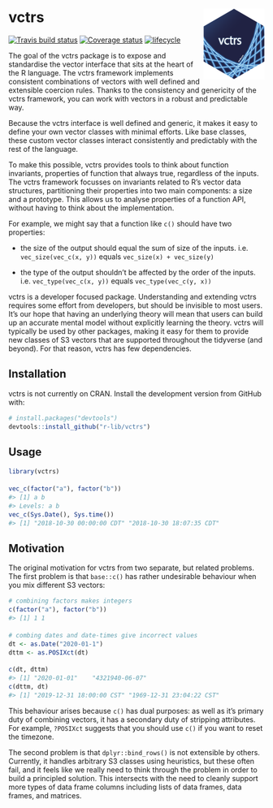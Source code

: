 
<!-- README.md is generated from README.Rmd. Please edit that file -->

# vctrs <img src="man/figures/logo.png" align="right" width=120 height=139 alt="" />

[![Travis build
status](https://travis-ci.org/r-lib/vctrs.svg?branch=master)](https://travis-ci.org/r-lib/vctrs)
[![Coverage
status](https://codecov.io/gh/r-lib/vctrs/branch/master/graph/badge.svg)](https://codecov.io/github/r-lib/vctrs?branch=master)
[![lifecycle](https://img.shields.io/badge/lifecycle-experimental-orange.svg)](https://www.tidyverse.org/lifecycle/#experimental)

The goal of the vctrs package is to expose and standardise the vector
interface that sits at the heart of the R language. The vctrs framework
implements consistent combinations of vectors with well defined and
extensible coercion rules. Thanks to the consistency and genericity of
the vctrs framework, you can work with vectors in a robust and
predictable way.

Because the vctrs interface is well defined and generic, it makes it
easy to define your own vector classes with minimal efforts. Like base
classes, these custom vector classes interact consistently and
predictably with the rest of the language.

To make this possible, vctrs provides tools to think about function
invariants, properties of function that always true, regardless of the
inputs. The vctrs framework focusses on invariants related to R’s vector
data structures, partitioning their properties into two main components:
a size and a prototype. This allows us to analyse properties of a
function API, without having to think about the implementation.

For example, we might say that a function like `c()` should have two
properties:

  - the size of the output should equal the sum of size of the inputs.
    i.e. `vec_size(vec_c(x, y))` equals `vec_size(x) + vec_size(y)`

  - the type of the output shouldn’t be affected by the order of the
    inputs. i.e. `vec_type(vec_c(x, y))` equals `vec_type(vec_c(y, x))`

vctrs is a developer focused package. Understanding and extending vctrs
requires some effort from developers, but should be invisible to most
users. It’s our hope that having an underlying theory will mean that
users can build up an accurate mental model without explicitly learning
the theory. vctrs will typically be used by other packages, making it
easy for them to provide new classes of S3 vectors that are supported
throughout the tidyverse (and beyond). For that reason, vctrs has few
dependencies.

## Installation

vctrs is not currently on CRAN. Install the development version from
GitHub with:

``` r
# install.packages("devtools")
devtools::install_github("r-lib/vctrs")
```

## Usage

``` r
library(vctrs)

vec_c(factor("a"), factor("b"))
#> [1] a b
#> Levels: a b
vec_c(Sys.Date(), Sys.time())
#> [1] "2018-10-30 00:00:00 CDT" "2018-10-30 18:07:35 CDT"
```

## Motivation

The original motivation for vctrs from two separate, but related
problems. The first problem is that `base::c()` has rather undesirable
behaviour when you mix different S3 vectors:

``` r
# combining factors makes integers
c(factor("a"), factor("b"))
#> [1] 1 1

# combing dates and date-times give incorrect values
dt <- as.Date("2020-01-1")
dttm <- as.POSIXct(dt)

c(dt, dttm)
#> [1] "2020-01-01"    "4321940-06-07"
c(dttm, dt)
#> [1] "2019-12-31 18:00:00 CST" "1969-12-31 23:04:22 CST"
```

This behaviour arises because `c()` has dual purposes: as well as it’s
primary duty of combining vectors, it has a secondary duty of stripping
attributes. For example, `?POSIXct` suggests that you should use `c()`
if you want to reset the timezone.

The second problem is that `dplyr::bind_rows()` is not extensible by
others. Currently, it handles arbitrary S3 classes using heuristics, but
these often fail, and it feels like we really need to think through the
problem in order to build a principled solution. This intersects with
the need to cleanly support more types of data frame columns including
lists of data frames, data frames, and matrices.
